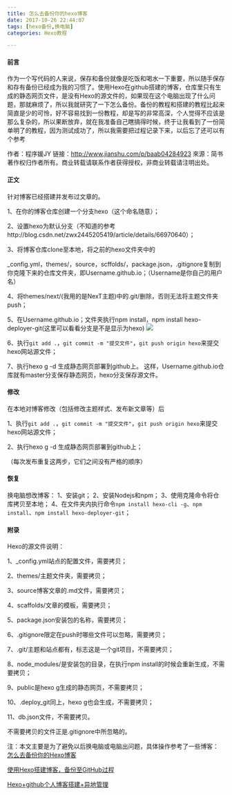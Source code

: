 ```yaml
---
title: 怎么去备份你的hexo博客
date: 2017-10-26 22:44:07
tags: [hexo备份,换电脑]
categories: Hexo教程

---
```

#### 前言
作为一个写代码的人来说，保存和备份就像是吃饭和喝水一下重要，所以随手保存和存有备份已经成为我的习惯了。使用Hexo在github搭建的博客，仓库里只有生成的静态网页文件，是没有Hexo的源文件的，如果现在这个电脑出现了什么问题，那就麻烦了，所以我就研究了一下怎么备份。备份的教程和搭建的教程比起来简直是少的可怜，好不容易找到一份教程，却是写的非常高深，个人觉得不应该是那么复杂的，所以果断放弃，就在我准备自己瞎搞得时候，终于让我看到了一份简单明了的教程，因为测试成功了，所以我需要把过程记录下来，以后忘了还可以有个参考


作者：程序媛JY
链接：http://www.jianshu.com/p/baab04284923
來源：简书
著作权归作者所有。商业转载请联系作者获得授权，非商业转载请注明出处。
#### 正文
针对博客已经搭建并发布过文章的。

1、在你的博客仓库创建一个分支hexo（这个命名随意）；

2、设置hexo为默认分支（不知道的参考http://blog.csdn.net/zwx2445205419/article/details/66970640）；

3、将博客仓库clone至本地，将之前的hexo文件夹中的

_config.yml，themes/，source，scffolds/，package.json，.gitignore复制到你克隆下来的仓库文件夹，即Username.github.io；（Username是你自己的用户名）

4、将themes/next/(我用的是NexT主题)中的.git/删除，否则无法将主题文件夹push；

5、在Username.github.io；文件夹执行npm install，npm install hexo-deployer-git(这里可以看看分支是不是显示为hexo)
![](http://ols4zt49w.bkt.clouddn.com/76YE31%7B%60HJ5C$3%5DYN%29%5DD@CQ.png)

6、执行`git add .`，`git commit -m "提交文件"`，`git push origin hexo`来提交hexo网站源文件；

7、执行hexo g -d 生成静态网页部署到github上。
这样，Username.github.io仓库就有master分支保存静态网页，hexo分支保存源文件。

#### 修改
在本地对博客修改（包括修改主题样式、发布新文章等）后

1、执行`git add .`，`git commit -m "提交文件"`，`git push origin hexo`来提交hexo网站源文件；

2、执行hexo g -d 生成静态网页部署到github上；

（每次发布重复这两步，它们之间没有严格的顺序）
#### 恢复
换电脑想改博客：
1、安装git；
2、安装Nodejs和npm；
3、使用克隆命令将仓库拷贝至本地；
4、在文件夹内执行命令`npm install hexo-cli -g`、`npm install`、`npm install hexo-deployer-git`；
#### 附录
Hexo的源文件说明：

1、_config.yml站点的配置文件，需要拷贝；

2、themes/主题文件夹，需要拷贝；

3、source博客文章的.md文件，需要拷贝；

4、scaffolds/文章的模板，需要拷贝；

5、package.json安装包的名称，需要拷贝；

6、.gitignore限定在push时哪些文件可以忽略，需要拷贝；

7、.git/主题和站点都有，标志这是一个git项目，不需要拷贝；

8、node_modules/是安装包的目录，在执行npm install的时候会重新生成，不需要拷贝；

9、public是hexo g生成的静态网页，不需要拷贝；

10、.deploy_git同上，hexo g也会生成，不需要拷贝；

11、db.json文件，不需要拷贝。

不需要拷贝的文件正是.gitignore中所忽略的。

注：本文主要是为了避免以后换电脑或电脑出问题，具体操作参考了一些博客：
[怎么去备份你的Hexo博客](http://www.jianshu.com/p/baab04284923)

[使用Hexo搭建博客，备份至GitHub过程 ](http://blog.csdn.net/u012195214/article/details/72721065)

[Hexo+github个人博客搭建+异地管理 ](http://blog.csdn.net/zwx2445205419/article/details/66970640)